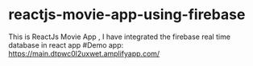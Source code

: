 # reactjs-movie-app-using-firebase
This is ReactJs Movie App , I have integrated the firebase real time database in react app
#Demo app:
https://main.dtpwc0l2uxwet.amplifyapp.com/
